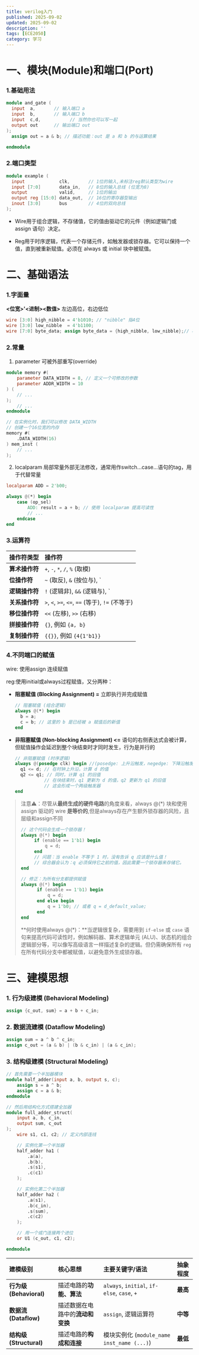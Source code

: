```yaml
---
title: verilog入门
published: 2025-09-02
updated: 2025-09-02
description: ''
tags: [ECE2050]
category: 学习
---
```


# 一、模块(Module)和端口(Port)

### 1.基础用法

```verilog
module and_gate (
  input  a,       // 输入端口 a
  input  b,       // 输入端口 b
  input  c,d,			// 当然你也可以写一起
  output out      // 输出端口 out
); 
  assign out = a & b; // 描述功能：out 是 a 和 b 的与运算结果

endmodule
```

### 2.端口类型

```verilog
module example (
  input             clk,       // 1位的输入,未标注reg默认类型为wire
  input [7:0]       data_in,   // 8位的输入总线 (位宽为8)
  output            valid,     // 1位的输出
  output reg [15:0] data_out,  // 16位的寄存器型输出
  inout [3:0]       bus        // 4位的双向总线
);
```

- Wire用于组合逻辑，不存储值，它的值由驱动它的元件（例如逻辑门或 assign 语句）决定。 

- Reg用于时序逻辑，代表一个存储元件，如触发器或锁存器。它可以保持一个值，直到被重新赋值。必须在 always 或 initial 块中被赋值。

# 二、基础语法

### 1.字面量

**<位宽>'<进制><数值>** 左边高位，右边低位

```verilog
wire [3:0] high_nibble = 4'b1010; // "nibble" 指4位 
wire [3:0] low_nibble  = 4'b1100; 
wire [7:0] byte_data; assign byte_data = {high_nibble, low_nibble};// 将两个4位信号拼接成一个8位信号 10101100
```

### 2.常量

1. parameter 可被外部重写(override)

```verilog
module memory #(
    parameter DATA_WIDTH = 8, // 定义一个可修改的参数
    parameter ADDR_WIDTH = 10
) (
    // ...
);
    // ...
endmodule

// 在实例化时，我们可以修改 DATA_WIDTH
// 创建一个16位宽的内存
memory #(
    .DATA_WIDTH(16) 
) mem_inst (
    // ...
);
```

2. localparam 局部常量外部无法修改，通常用作switch...case...语句的tag，用于代替常量

```verilog
localparam ADD = 2'b00;

always @(*) begin
    case (op_sel)
        ADD: result = a + b; // 使用 localparam 提高可读性
        // ...
    endcase
end
```

### 3.运算符

  | 操作符类型 | 操作符 |
| :--- | :--- |
| **算术操作符** | `+`, `-`, `*`, `/`, `%` (取模) |
| **位操作符** | `~` (取反), `&` (按位与), `|` (按位或), `^` (按位异或), `~^` (按位同或) |
| **逻辑操作符** | `!` (逻辑非), `&&` (逻辑与), `||` (逻辑或) |
| **关系操作符** | `>`, `<`, `>=`, `<=`, `==` (等于), `!=` (不等于) |
| **移位操作符** | `<<` (左移), `>>` (右移) |
| **拼接操作符** | `{}`, 例如 `{a, b}` |
| **复制操作符** | `{{}}`, 例如 `{4{1'b1}}` |

### 4.不同端口的赋值

wire: 使用assign 连续赋值 

reg:使用initial或always过程赋值，又分两种：

- **阻塞赋值 (Blocking Assignment) =** 立即执行并完成赋值

  ```verilog
  // 阻塞赋值 (组合逻辑)
  always @(*) begin
    b = a;
    c = b; // 这里的 b 是已经被 a 赋值后的新值
  end
  ```

- **非阻塞赋值 (Non-blocking Assignment) <=** 语句的右侧表达式会被计算，但赋值操作会延迟到整个块结束时才同时发生，行为是并行的

  ```verilog
  // 非阻塞赋值 (时序逻辑)
  always @(posedge clk) begin //(posedge: 上升沿触发，negedge: 下降沿触发)
    q1 <= d; // 在时钟上升沿，计算 d 的值
    q2 <= q1; // 同时，计算 q1 的旧值
             // 在块结束时，q1 更新为 d 的值，q2 更新为 q1 的旧值
             // 这会形成一个两级触发器
  end
  ```

>注意⚠️：尽管从**最终生成的硬件电路**的角度来看，always @(*) 块和使用 assign 驱动的 wire **是等价的**,但是always存在产生额外锁存器的风险，且层级和assign不同
>
>```verilog
>// 这个代码会生成一个锁存器！
>always @(*) begin
>      if (enable == 1'b1) begin
>          q = d;
>      end
>      // 问题：当 enable 不等于 1 时，没有告诉 q 应该是什么值！
>      // 综合器会认为：q 必须保持它之前的值，因此需要一个锁存器来存储它。
>end
>```
>```verilog
>// 修正：为所有分支都提供赋值
>always @(*) begin
>    	if (enable == 1'b1) begin
>        	q = d;
>    	end else begin
>        	q = 1'b0; // 或者 q = d_default_value;
>    	end
>end
>```
>
>**何时使用always @(*)：**当逻辑很复杂，需要用到 `if-else` 或 `case` 语句来提高代码可读性时，例如解码器、算术逻辑单元 (ALU)、状态机的组合逻辑部分等，可以像写高级语言一样描述复杂的逻辑。但仍需确保所有 `reg` 在所有代码分支中都被赋值，以避免意外生成锁存器。 
>
>

# 三、建模思想

### 1. 行为级建模 (Behavioral Modeling)

```verilog
assign {c_out, sum} = a + b + c_in;    
```

### 2. 数据流建模 (Dataflow Modeling)


```verilog
assign sum = a ^ b ^ c_in;
assign c_out = (a & b) | (b & c_in) | (a & c_in);
```

### 3. 结构级建模 (Structural Modeling)

```verilog
// 首先需要一个半加器模块
module half_adder(input a, b, output s, c);
    assign s = a ^ b;
    assign c = a & b;
endmodule

// 然后用结构化方式搭建全加器
module full_adder_struct(
    input a, b, c_in,
    output sum, c_out
);
    wire s1, c1, c2; // 定义内部连线

    // 实例化第一个半加器
    half_adder ha1 (
        .a(a), 
        .b(b), 
        .s(s1), 
        .c(c1)
    );

    // 实例化第二个半加器
    half_adder ha2 (
        .a(s1), 
        .b(c_in), 
        .s(sum), 
        .c(c2)
    );

    // 用一个或门连接两个进位
    or U1 (c_out, c1, c2);

endmodule
```

| 建模级别                | 核心思想                         | 主要关键字/语法                             | 抽象程度 |
| :---------------------- | :------------------------------- | :------------------------------------------ | :------- |
| **行为级 (Behavioral)** | 描述电路的**功能、算法**         | `always`, `initial`, `if-else`, `case`, `+` | **最高** |
| **数据流 (Dataflow)**   | 描述数据在电路中的**流动和变换** | `assign`, 逻辑运算符                        | **中等** |
| **结构级 (Structural)** | 描述电路的**构成和连接**         | 模块实例化 (`module_name inst_name (...)`)  | **最低** |